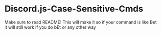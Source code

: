# Discord.js-Case-Sensitive-Cmds
Make sure to read README! This will make it so if your command is like Bet it will still work if you do bEt or any other way

